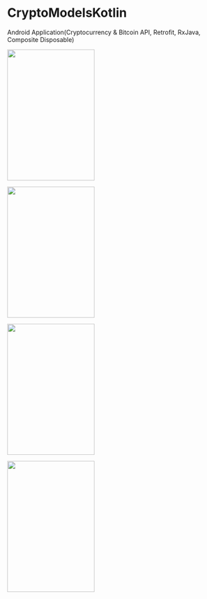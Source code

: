 # CryptoModelsKotlin

Android Application(Cryptocurrency &amp; Bitcoin API, Retrofit, RxJava, Composite Disposable)

<img src="https://user-images.githubusercontent.com/27291967/74660159-a7365c00-51a6-11ea-9b14-0b216f30e61e.png"
width=200 height=300>

<img src="https://user-images.githubusercontent.com/27291967/74660169-ab627980-51a6-11ea-8a6e-a5151aa2c659.png"
width=200 height=300>

<img src="https://user-images.githubusercontent.com/27291967/74660171-ad2c3d00-51a6-11ea-88c2-72ebd1bbadea.png"
width=200 height=300>

<img src="https://user-images.githubusercontent.com/27291967/74660180-af8e9700-51a6-11ea-9234-82a1dc26235d.png"
width=200 height=300>
